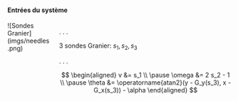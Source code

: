 #### Entrées du système

<div class="columns">
<div class="column" width="40%">
![Sondes Granier](imgs/needles.png)
</div>
<div class="column" width="60%">

. . .

3 sondes Granier: $s_1, s_2, s_3$

. . .

$$
\begin{aligned}
     v &= s_1 \\ \pause
\omega &= 2 s_2 - 1 \\ \pause
\theta &= \operatorname{atan2}(y - G_y(s_3), x - G_x(s_3)) - \alpha
\end{aligned}
$$
</div>
</div>
